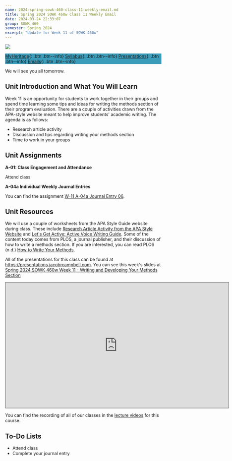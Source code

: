 ```yaml
---
name: 2024-spring-sowk-460-class-11-weekly-email.md
title: Spring 2024 SOWK 460w Class 11 Weekly Email
date: 2024-03-24 22:33:07
group: SOWK 460
semester: Spring 2024
excerpt: "Update for Week 11 of SOWK 460w"
---
```


![](https://jacobrcampbell.com/assets/media/2024-01-19-sowk-460w-email-header-image.jpg)

<div style="background-color: #3b9cba; width: 100%;" markdown="1">

[MyHeritage](https://myheritage.heritage.edu/ICS/Academics/SOWK/SOWK_460W/2324_SP-SOWK_460W-1/){: .btn .btn--info}
[Syllabus](https://jacobrcampbell.com/assets/media/2024-spring-sowk-460w-1-course-syllabus-campbell.pdf){: .btn .btn--info}
[Presentations](https://presentations.jacobrcampbell.com){: .btn .btn--info}
[Emails](https://jacobrcampbell.com/communications/){: .btn .btn--info}

</div>

We will see you all tomorrow.

## Unit Introduction and What You Will Learn

Week 11 is an opportunity for students to work together in their groups and spend time learning some tips and ideas for writing the methods section of their program evaluation. There are a couple of activities drawn from the APA-style website meant to help improve students' academic writing. The agenda is as follows:

- Research article activity
- Discussion and tips regarding writing your methods section
- Time to work in your groups


## Unit Assignments

**A-01: Class Engagement and Attendance**

Attend class

**A-04a Individual Weekly Journal Entries**

You can find the assignment [W-11 A-04a Journal Entry 06](https://myheritage.heritage.edu/ICS/Academics/SOWK/SOWK_460W/2324_SP-SOWK_460W-1/W-11_325_-_331.jnz?portlet=Group_Discussion_Forums&screen=TopicView&screenType=change&id=54c42218-eb24-46d3-89c4-2584e872c9fb).

## Unit Resources

We will use a couple of worksheets from the APA Style Guide website during class. These include [Research Article Activity from the APA Style Website](https://apastyle.apa.org/instructional-aids/apa-style-research-activity.pdf) and [Let's Get Active: Active Voice Writing Guide](https://apastyle.apa.org/instructional-aids/active-voice.pdf). Some of the content today comes from PLOS, a journal publisher, and their discussion of how to write a methods section. If you are interested, you can read PLOS (n.d.) [How to Write Your Methods](https://plos.org/resource/how-to-write-your-methods/).

All of the presentations for this class can be found at <https://presentations.jacobrcampbell.com>. You can see this week's slides at [Spring 2024 SOWK 460w Week 11 - Writing and Developing Your Methods Section](https://presentations.jacobrcampbell.com/H3JkDS)

<iframe src="https://presentations.jacobrcampbell.com/H3JkDS/embed" height="405" width="720" style="border: 1px solid #464646;" allowfullscreen allow="autoplay"></iframe>

You can find the recording of all of our classes in the [lecture videos](https://myheritage.heritage.edu/ICS/Academics/SOWK/SOWK_460W/2324_SP-SOWK_460W-1/Lecture_Videos.jnz) for this course. 

## To-Do Lists

- Attend class
- Complete your journal entry